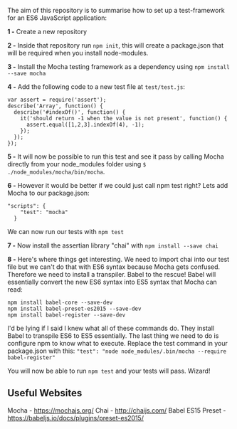 The aim of this repository is to summarise how to set up a test-framework for an ES6 JavaScript application:

**1 -** Create a new repository

**2 -** Inside that repository run `npm init`, this will create a package.json that will be required when you install node-modules.

**3 -** Install the Mocha testing framework as a dependency using `npm install --save mocha`

**4 -** Add the following code to a new test file at `test/test.js`:

```
var assert = require('assert');
describe('Array', function() {
  describe('#indexOf()', function() {
    it('should return -1 when the value is not present', function() {
      assert.equal([1,2,3].indexOf(4), -1);
    });
  });
});
```

**5 -** It will now be possible to run this test and see it pass by calling Mocha directly from your node_modules folder using `$ ./node_modules/mocha/bin/mocha`.

**6 -** However it would be better if we could just call npm test right? Lets add Mocha to our package.json:
```
"scripts": {
    "test": "mocha"
  }
```

We can now run our tests with `npm test`

**7 -** Now install the assertian library "chai" with `npm install --save chai`

**8 -** Here's where things get interesting. We need to import chai into our test file but we can't do that with ES6 syntax because Mocha gets confused. Therefore we need to install a transpiler. Babel to the rescue! Babel will essentially convert the new ES6 syntax into ES5 syntax that Mocha can read:

```
npm install babel-core --save-dev
npm install babel-preset-es2015 --save-dev
npm install babel-register --save-dev
```
I'd be lying if I said I knew what all of these commands do. They install Babel to transpile ES6 to ES5 essentially. The last thing we need to do is configure npm to know what to execute. Replace the test command in your package.json with this: `"test": "node node_modules/.bin/mocha --require babel-register"`

You will now be able to run `npm test` and your tests will pass. Wizard!

## Useful Websites

Mocha - https://mochajs.org/
Chai - http://chaijs.com/
Babel ES15 Preset - https://babeljs.io/docs/plugins/preset-es2015/
